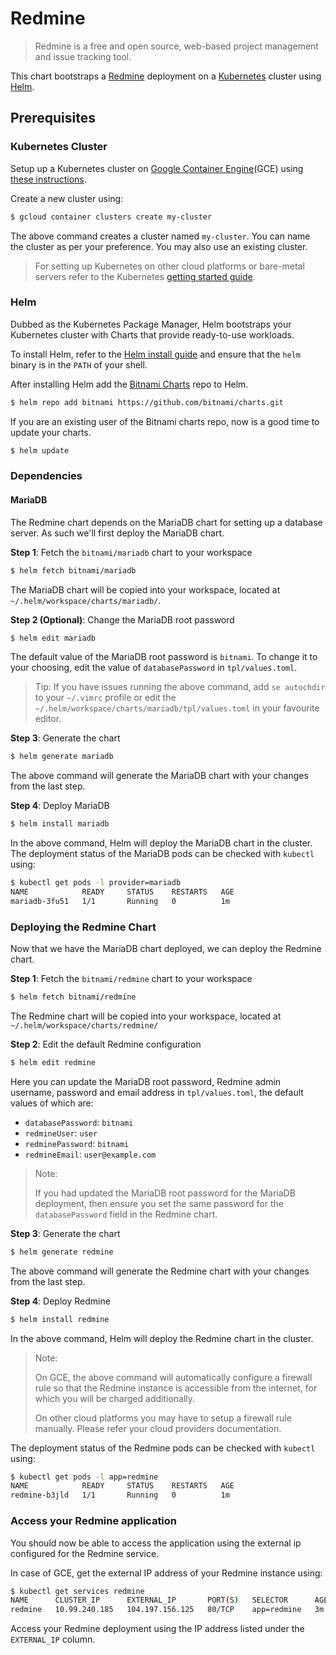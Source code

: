 # Redmine

> Redmine is a free and open source, web-based project management and issue tracking tool.

This chart bootstraps a [Redmine](https://redmine.org/) deployment on a [Kubernetes](https://kubernetes.io) cluster using [Helm](https://helm.sh).

## Prerequisites

### Kubernetes Cluster

Setup up a Kubernetes cluster on [Google Container Engine](https://cloud.google.com/container-engine/)(GCE) using [these instructions](https://cloud.google.com/container-engine/docs/before-you-begin).

Create a new cluster using:

```bash
$ gcloud container clusters create my-cluster
```

The above command creates a cluster named `my-cluster`. You can name the cluster as per your preference. You may also use an existing cluster.

> For setting up Kubernetes on other cloud platforms or bare-metal servers refer to the Kubernetes [getting started guide](http://kubernetes.io/docs/getting-started-guides/).

### Helm

Dubbed as the Kubernetes Package Manager, Helm bootstraps your Kubernetes cluster with Charts that provide ready-to-use workloads.

To install Helm, refer to the [Helm install guide](https://github.com/helm/helm#installing-helm) and ensure that the `helm` binary is in the `PATH` of your shell.

After installing Helm add the [Bitnami Charts](https://github.com/bitnami/charts) repo to Helm.

```bash
$ helm repo add bitnami https://github.com/bitnami/charts.git
```

If you are an existing user of the Bitnami charts repo, now is a good time to update your charts.

```bash
$ helm update
```

### Dependencies

#### MariaDB

The Redmine chart depends on the MariaDB chart for setting up a database server. As such we'll first deploy the MariaDB chart.

**Step 1**: Fetch the `bitnami/mariadb` chart to your workspace

```bash
$ helm fetch bitnami/mariadb
```

The MariaDB chart will be copied into your workspace, located at `~/.helm/workspace/charts/mariadb/`.

**Step 2 (Optional)**: Change the MariaDB root password

```bash
$ helm edit mariadb
```

The default value of the MariaDB root password is `bitnami`. To change it to your choosing, edit the value of `databasePassword` in `tpl/values.toml`.

> Tip: If you have issues running the above command, add `se autochdir` to your `~/.vimrc` profile or edit the `~/.helm/workspace/charts/mariadb/tpl/values.toml` in your favourite editor.

**Step 3**: Generate the chart

```bash
$ helm generate mariadb
```

The above command will generate the MariaDB chart with your changes from the last step.

**Step 4**: Deploy MariaDB

```bash
$ helm install mariadb
```

In the above command, Helm will deploy the MariaDB chart in the cluster. The deployment status of the MariaDB pods can be checked with `kubectl` using:

```bash
$ kubectl get pods -l provider=mariadb
NAME            READY     STATUS    RESTARTS   AGE
mariadb-3fu51   1/1       Running   0          1m
```

### Deploying the Redmine Chart

Now that we have the MariaDB chart deployed, we can deploy the Redmine chart.

**Step 1**: Fetch the `bitnami/redmine` chart to your workspace

```bash
$ helm fetch bitnami/redmine
```

The Redmine chart will be copied into your workspace, located at `~/.helm/workspace/charts/redmine/`

**Step 2**: Edit the default Redmine configuration

```bash
$ helm edit redmine
```

Here you can update the MariaDB root password, Redmine admin username, password and email address in `tpl/values.toml`, the default values of which are:

 - `databasePassword`: `bitnami`
 - `redmineUser`: `user`
 - `redminePassword`: `bitnami`
 - `redmineEmail`: `user@example.com`

> Note:
>
> If you had updated the MariaDB root password for the MariaDB deployment, then ensure you set the same password for the `databasePassword` field in the Redmine chart.

**Step 3**: Generate the chart

```bash
$ helm generate redmine
```

The above command will generate the Redmine chart with your changes from the last step.

**Step 4**: Deploy Redmine

```bash
$ helm install redmine
```

In the above command, Helm will deploy the Redmine chart in the cluster.

> Note:
>
> On GCE, the above command will automatically configure a firewall rule so that the Redmine instance is accessible from the internet, for which you will be charged additionally.
>
> On other cloud platforms you may have to setup a firewall rule manually. Please refer your cloud providers documentation.

The deployment status of the Redmine pods can be checked with `kubectl` using:

```bash
$ kubectl get pods -l app=redmine
NAME            READY     STATUS    RESTARTS   AGE
redmine-b3jld   1/1       Running   0          1m
```

### Access your Redmine application

You should now be able to access the application using the external ip configured for the Redmine service.

In case of GCE, get the external IP address of your Redmine instance using:

```bash
$ kubectl get services redmine
NAME      CLUSTER_IP      EXTERNAL_IP       PORT(S)   SELECTOR      AGE
redmine   10.99.240.185   104.197.156.125   80/TCP    app=redmine   3m
```

Access your Redmine deployment using the IP address listed under the `EXTERNAL_IP` column.

